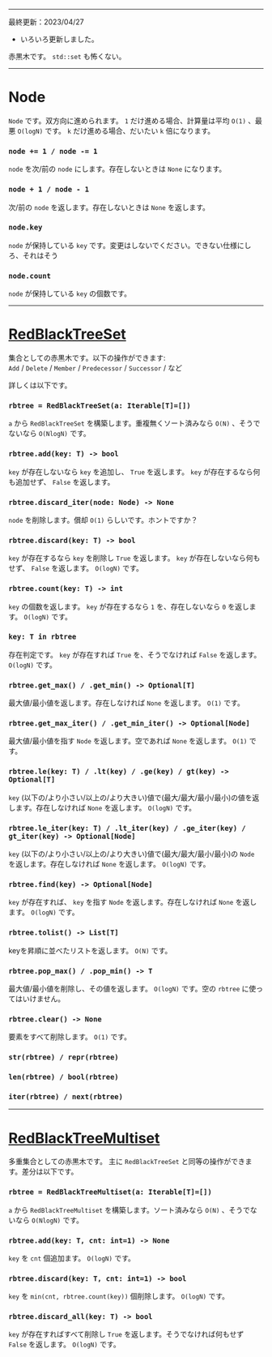 ____


最終更新：2023/04/27
- いろいろ更新しました。

赤黒木です。 `std::set` も怖くない。

_____
# Node
`Node` です。双方向に進められます。 `1` だけ進める場合、計算量は平均 `O(1)` 、最悪 `O(logN)` です。 `k` だけ進める場合、だいたい `k` 倍になります。  

### `node += 1 / node -= 1`
`node` を次/前の `node` にします。存在しないときは `None` になります。

### `node + 1 / node - 1`
次/前の `node` を返します。存在しないときは `None` を返します。

### `node.key`
`node` が保持している `key` です。変更はしないでください。できない仕様にしろ、それはそう

### `node.count`
`node` が保持している `key` の個数です。

_____

# [RedBlackTreeSet](https://github.com/titanium-22/Library_py/blob/main/DataStructures/BBST/RedBlackTree/RedBlackTreeSet.py)

集合としての赤黒木です。以下の操作ができます:  
`Add` / `Delete` / `Member` / `Predecessor` / `Successor` / など  

詳しくは以下です。

### `rbtree = RedBlackTreeSet(a: Iterable[T]=[])`
`a` から `RedBlackTreeSet` を構築します。重複無くソート済みなら `O(N)` 、そうでないなら `O(NlogN)` です。

### `rbtree.add(key: T) -> bool`
`key` が存在しないなら `key` を追加し、 `True` を返します。 `key` が存在するなら何も追加せず、 `False` を返します。

### `rbtree.discard_iter(node: Node) -> None`
`node` を削除します。償却 `O(1)` らしいです。ホントですか？

### `rbtree.discard(key: T) -> bool`
`key` が存在するなら `key` を削除し `True` を返します。 `key` が存在しないなら何もせず、 `False` を返します。 `O(logN)` です。

### `rbtree.count(key: T) -> int`
`key` の個数を返します。 `key` が存在するなら `1` を、存在しないなら `0` を返します。 `O(logN)` です。

### `key: T in rbtree`
存在判定です。 `key` が存在すれば `True` を、そうでなければ `False` を返します。 `O(logN)` です。

### `rbtree.get_max() / .get_min() -> Optional[T]`
最大値/最小値を返します。存在しなければ `None` を返します。 `O(1)` です。

### `rbtree.get_max_iter() / .get_min_iter() -> Optional[Node]`
最大値/最小値を指す `Node` を返します。空であれば `None` を返します。 `O(1)` です。

### `rbtree.le(key: T) / .lt(key) / .ge(key) / gt(key) -> Optional[T]`
`key` (以下の/より小さい/以上の/より大きい)値で(最大/最大/最小/最小)の値を返します。存在しなければ `None` を返します。 `O(logN)` です。

### `rbtree.le_iter(key: T) / .lt_iter(key) / .ge_iter(key) / gt_iter(key) -> Optional[Node]`
`key` (以下の/より小さい/以上の/より大きい)値で(最大/最大/最小/最小)の `Node` を返します。存在しなければ `None` を返します。 `O(logN)` です。

### `rbtree.find(key) -> Optional[Node]`
`key` が存在すれば、 `key` を指す `Node` を返します。存在しなければ `None` を返します。 `O(logN)` です。

### `rbtree.tolist() -> List[T]`
keyを昇順に並べたリストを返します。 `O(N)` です。

### `rbtree.pop_max() / .pop_min() -> T`
最大値/最小値を削除し、その値を返します。 `O(logN)` です。空の `rbtree` に使ってはいけません。

### `rbtree.clear() -> None`
要素をすべて削除します。 `O(1)` です。

### `str(rbtree) / repr(rbtree)`
### `len(rbtree) / bool(rbtree)`
### `iter(rbtree) / next(rbtree)`

_____
# [RedBlackTreeMultiset](https://github.com/titanium-22/Library_py/blob/main/DataStructures/BBST/RedBlackTree/RedBlackTreeMultiset.py)
多重集合としての赤黒木です。 主に `RedBlackTreeSet` と同等の操作ができます。差分は以下です。

### `rbtree = RedBlackTreeMultiset(a: Iterable[T]=[])`
`a` から `RedBlackTreeMultiset` を構築します。ソート済みなら `O(N)` 、そうでないなら `O(NlogN)` です。

### `rbtree.add(key: T, cnt: int=1) -> None`
`key` を `cnt` 個追加ます。 `O(logN)` です。

### `rbtree.discard(key: T, cnt: int=1) -> bool`
`key` を `min(cnt, rbtree.count(key))` 個削除します。 `O(logN)` です。

### `rbtree.discard_all(key: T) -> bool`
`key` が存在すればすべて削除し `True` を返します。そうでなければ何もせず `False` を返します。 `O(logN)` です。


